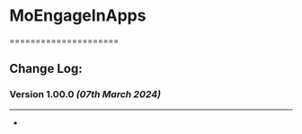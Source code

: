 # MoEngageInApps
=====================
## Change Log:

### Version 1.00.0 *(07th March 2024)*
-------------------------------------------

* 


